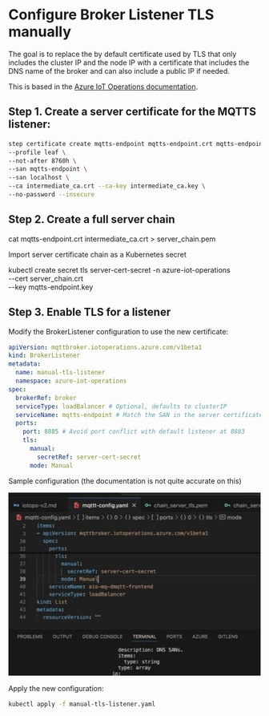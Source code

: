 # Configure Broker Listener TLS manually

The goal is to replace the by default certificate used by TLS that only includes the cluster IP and the node IP with a certificate that includes the DNS name of the broker and can also include a public IP if needed.

This is based in the [Azure IoT Operations documentation](https://learn.microsoft.com/en-us/azure/iot-operations/manage-mqtt-broker/howto-configure-tls-manual).


## Step 1. Create a server certificate for the MQTTS listener:

```bash
step certificate create mqtts-endpoint mqtts-endpoint.crt mqtts-endpoint.key \
--profile leaf \
--not-after 8760h \
--san mqtts-endpoint \
--san localhost \
--ca intermediate_ca.crt --ca-key intermediate_ca.key \
--no-password --insecure
```

## Step 2. Create a full server chain

cat  mqtts-endpoint.crt intermediate_ca.crt  > server_chain.pem

Import server certificate chain as a Kubernetes secret

kubectl create secret tls server-cert-secret -n azure-iot-operations \
--cert server_chain.crt \
--key mqtts-endpoint.key


## Step 3. Enable TLS for a listener

Modify the BrokerListener configuration to use the new certificate:

```yaml	
apiVersion: mqttbroker.iotoperations.azure.com/v1beta1
kind: BrokerListener
metadata:
  name: manual-tls-listener
  namespace: azure-iot-operations
spec:
  brokerRef: broker
  serviceType: loadBalancer # Optional, defaults to clusterIP
  serviceName: mqtts-endpoint # Match the SAN in the server certificate
  ports:
    port: 8885 # Avoid port conflict with default listener at 8883
    tls:
      manual:
        secretRef: server-cert-secret
      mode: Manual
```

Sample configuration (the documentation is not quite accurate on this)

![alt text](assets/tls.png)

Apply the new configuration:

```bash
kubectl apply -f manual-tls-listener.yaml
```
